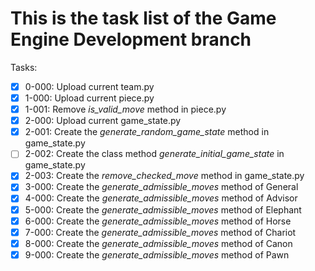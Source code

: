# This is the task list of the Game Engine Development branch

Tasks:

- [x] 0-000: Upload current team.py
- [x] 1-000: Upload current piece.py
- [x] 1-001: Remove *is_valid_move* method in piece.py
- [x] 2-000: Upload current game_state.py
- [x] 2-001: Create the *generate_random_game_state* method in game_state.py
- [ ] 2-002: Create the class method *generate_initial_game_state* in game_state.py
- [x] 2-003: Create the *remove_checked_move* method in game_state.py
- [x] 3-000: Create the *generate_admissible_moves* method of General
- [x] 4-000: Create the *generate_admissible_moves* method of Advisor
- [x] 5-000: Create the *generate_admissible_moves* method of Elephant
- [x] 6-000: Create the *generate_admissible_moves* method of Horse
- [x] 7-000: Create the *generate_admissible_moves* method of Chariot
- [x] 8-000: Create the *generate_admissible_moves* method of Canon
- [x] 9-000: Create the *generate_admissible_moves* method of Pawn
